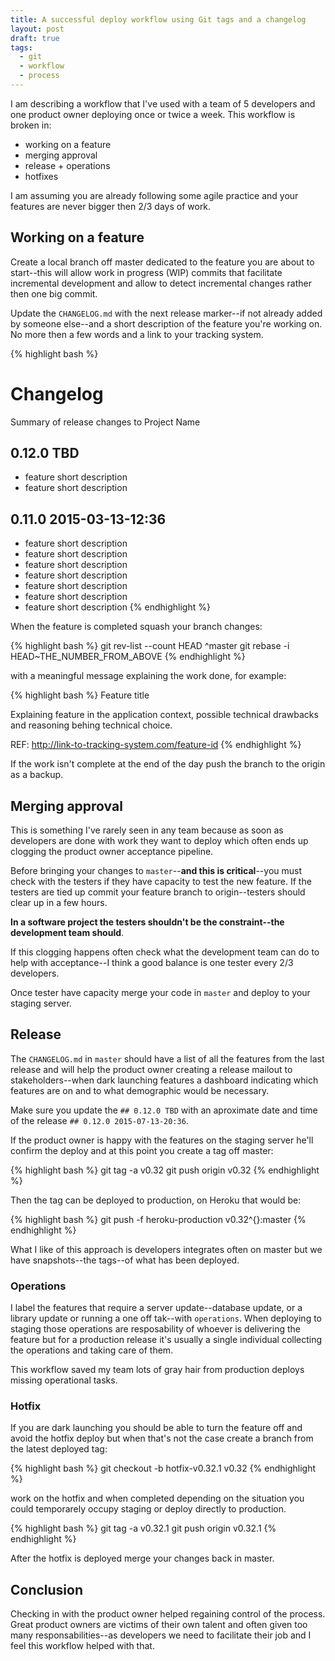 ```yaml
---
title: A successful deploy workflow using Git tags and a changelog
layout: post
draft: true
tags:
  - git
  - workflow
  - process
---
```


I am describing a workflow that I've used with a team of 5 developers and one product owner deploying once or twice a week. This workflow is broken in:

* working on a feature
* merging approval
* release + operations
* hotfixes

I am assuming you are already following some agile practice and your features are never bigger then 2/3 days of work.

## Working on a feature

Create a local branch off master dedicated to the feature you are about to start--this will allow work in progress (WIP) commits that facilitate incremental development and allow to detect incremental changes rather then one big commit.

Update the `CHANGELOG.md` with the next release marker--if not already added by someone else--and a short description of the feature you're working on. No more then a few words and a link to your tracking system.

{% highlight bash %}
# Changelog

Summary of release changes to Project Name

## 0.12.0 TBD
* feature short description
* feature short description

## 0.11.0 2015-03-13-12:36
* feature short description
* feature short description
* feature short description
* feature short description
* feature short description
* feature short description
* feature short description
{% endhighlight %}

When the feature is completed squash your branch changes:

{% highlight bash %}
git rev-list --count HEAD ^master
git rebase -i HEAD~THE_NUMBER_FROM_ABOVE
{% endhighlight %}
 
with a meaningful message explaining the work done, for example:
 
{% highlight bash %}
Feature title

Explaining feature in the application context, possible technical drawbacks and reasoning behing technical choice.

REF: http://link-to-tracking-system.com/feature-id
{% endhighlight %}

If the work isn't complete at the end of the day push the branch to the origin as a backup.

## Merging approval

This is something I've rarely seen in any team because as soon as developers are done with work they want to deploy which often ends up clogging the product owner acceptance pipeline.

Before bringing your changes to `master`--**and this is critical**--you must check with the testers if they have capacity to test the new feature. If the testers are tied up commit your feature branch to origin--testers should clear up in a few hours.

**In a software project the testers shouldn't be the constraint--the development team should**.

If this clogging happens often check what the development team can do to help with acceptance--I think a good balance is one tester every 2/3 developers.

Once tester have capacity merge your code in `master` and deploy to your staging server.

## Release

The `CHANGELOG.md` in `master` should have a list of all the features from the last release and will help the product owner creating a release mailout to stakeholders--when dark launching features a dashboard indicating which features are on and to what demographic would be necessary.

Make sure you update the `## 0.12.0 TBD` with an aproximate date and time of the release `## 0.12.0 2015-07-13-20:36`.

If the product owner is happy with the features on the staging server he'll confirm the deploy and at this point you create a tag off master:

{% highlight bash %}
git tag -a v0.32
git push origin v0.32
{% endhighlight %}

Then the tag can be deployed to production, on Heroku that would be:

{% highlight bash %}
git push -f heroku-production v0.32^{}:master
{% endhighlight %}

What I like of this approach is developers integrates often on master but we have snapshots--the tags--of what has been deployed.

### Operations

I label the features that require a server update--database update, or a library update or running a one off tak--with `operations`. When deploying to staging those operations are resposability of whoever is delivering the feature but for a production release it's usually a single individual collecting the operations and taking care of them.

This workflow saved my team lots of gray hair from production deploys missing operational tasks.

### Hotfix

If you are dark launching you should be able to turn the feature off and avoid the hotfix deploy but when that's not the case create a branch from the latest deployed tag:

{% highlight bash %}
git checkout -b hotfix-v0.32.1 v0.32
{% endhighlight %}

work on the hotfix and when completed depending on the situation you could temporarely occupy staging or deploy directly to production.

{% highlight bash %}
git tag -a v0.32.1
git push origin v0.32.1
{% endhighlight %}

After the hotfix is deployed merge your changes back in master.

## Conclusion

Checking in with the product owner helped regaining control of the process. Great product owners are victims of their own talent and often given too many responsabilities--as developers we need to facilitate their job and I feel this workflow helped with that.
